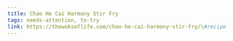 ```yaml
---
title: Chao He Cai Harmony Stir Fry
tags: needs-attention, to-try
link: https://thewoksoflife.com/chao-he-cai-harmony-stir-fry/\#recipe
---
```


